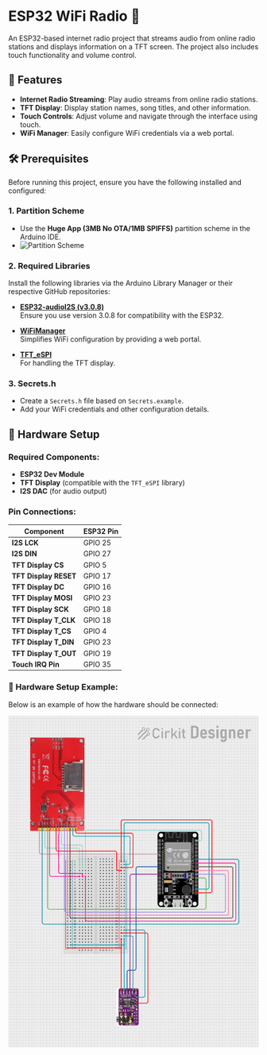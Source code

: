 # ESP32 WiFi Radio 🎵

An ESP32-based internet radio project that streams audio from online radio stations and displays information on a TFT screen. The project also includes touch functionality and volume control.

## 🚀 Features

- **Internet Radio Streaming**: Play audio streams from online radio stations.
- **TFT Display**: Display station names, song titles, and other information.
- **Touch Controls**: Adjust volume and navigate through the interface using touch.
- **WiFi Manager**: Easily configure WiFi credentials via a web portal.

## 🛠️ Prerequisites

Before running this project, ensure you have the following installed and configured:

### 1. **Partition Scheme**

- Use the **Huge App (3MB No OTA/1MB SPIFFS)** partition scheme in the Arduino IDE.
- ![Partition Scheme](https://github.com/user-attachments/assets/d275e473-3e01-4ba7-8bc0-8f9d7387a412)

### 2. **Required Libraries**

Install the following libraries via the Arduino Library Manager or their respective GitHub repositories:

- **[ESP32-audioI2S (v3.0.8)](https://github.com/schreibfaul1/ESP32-audioI2S/tree/3.0.8)**  
  Ensure you use version 3.0.8 for compatibility with the ESP32.

- **[WiFiManager](https://github.com/tzapu/WiFiManager)**  
  Simplifies WiFi configuration by providing a web portal.

- **[TFT_eSPI](https://github.com/Bodmer/TFT_eSPI)**  
  For handling the TFT display.

### 3. **Secrets.h**

- Create a `Secrets.h` file based on `Secrets.example`.
- Add your WiFi credentials and other configuration details.

## 🔧 Hardware Setup

### Required Components:

- **ESP32 Dev Module**
- **TFT Display** (compatible with the `TFT_eSPI` library)
- **I2S DAC** (for audio output)

### Pin Connections:

| **Component**         | **ESP32 Pin** |
| --------------------- | ------------- |
| **I2S LCK**           | GPIO 25       |
| **I2S DIN**           | GPIO 27       |
| **TFT Display CS**    | GPIO 5        |
| **TFT Display RESET** | GPIO 17       |
| **TFT Display DC**    | GPIO 16       |
| **TFT Display MOSI**  | GPIO 23       |
| **TFT Display SCK**   | GPIO 18       |
| **TFT Display T_CLK** | GPIO 18       |
| **TFT Display T_CS**  | GPIO 4        |
| **TFT Display T_DIN** | GPIO 23       |
| **TFT Display T_OUT** | GPIO 19       |
| **Touch IRQ Pin**     | GPIO 35       |

### 📸 Hardware Setup Example:

Below is an example of how the hardware should be connected:

![Hardware Setup Example](https://github.com/blackspyek/ESP32-WifiRadio/blob/main/circuit_image.png)
